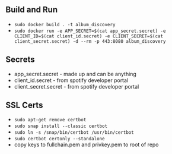 Build and Run
---
* `sudo docker build . -t album_discovery`
* `sudo docker run -e APP_SECRET=$(cat app_secret.secret) -e CLIENT_ID=$(cat client_id.secret) -e CLIENT_SECRET=$(cat client_secret.secret) -d --rm -p 443:8080 album_discovery`

Secrets
---
* app_secret.secret - made up and can be anything
* client_id.secret - from spotify developer portal
* client_secret.secret - from spotify developer portal

SSL Certs
---
* `sudo apt-get remove certbot`
* `sudo snap install --classic certbot`
* `sudo ln -s /snap/bin/certbot /usr/bin/certbot`
* `sudo certbot certonly --standalone`
*  copy keys to fullchain.pem and privkey.pem to root of repo
